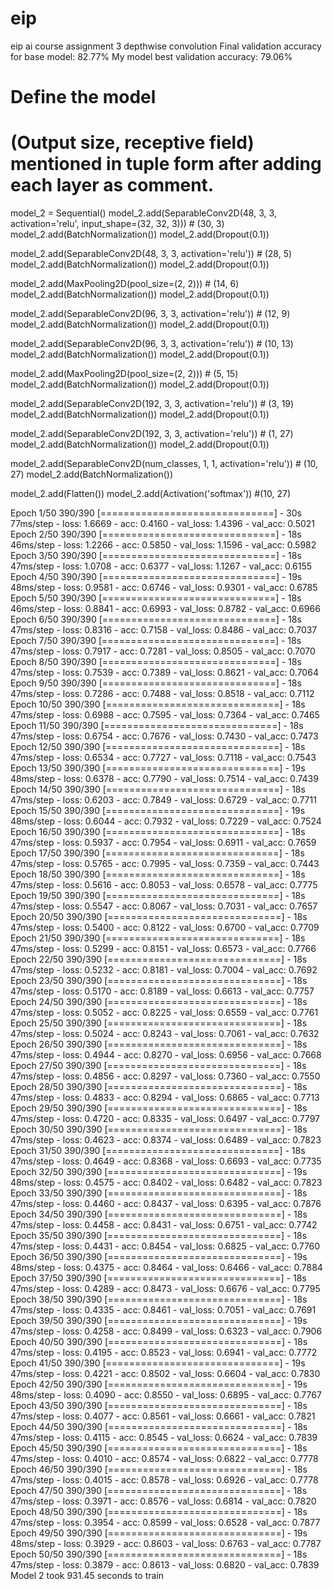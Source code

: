 # eip
eip ai course assignment 3 depthwise convolution
Final validation accuracy for base model: 82.77%
My model best validation accuracy: 79.06%
# Define the model

# (Output size, receptive field) mentioned in tuple form after adding each layer as comment.

model_2 = Sequential()
model_2.add(SeparableConv2D(48, 3, 3, activation='relu', input_shape=(32, 32, 3))) # (30, 3)
model_2.add(BatchNormalization())
model_2.add(Dropout(0.1))

model_2.add(SeparableConv2D(48, 3, 3, activation='relu')) # (28, 5)
model_2.add(BatchNormalization())
model_2.add(Dropout(0.1))


model_2.add(MaxPooling2D(pool_size=(2, 2))) # (14, 6)
model_2.add(BatchNormalization())
model_2.add(Dropout(0.1))

model_2.add(SeparableConv2D(96, 3, 3, activation='relu')) # (12, 9)
model_2.add(BatchNormalization())
model_2.add(Dropout(0.1))

model_2.add(SeparableConv2D(96, 3, 3, activation='relu')) # (10, 13)
model_2.add(BatchNormalization())
model_2.add(Dropout(0.1))

model_2.add(MaxPooling2D(pool_size=(2, 2))) # (5, 15)
model_2.add(BatchNormalization())
model_2.add(Dropout(0.1))

model_2.add(SeparableConv2D(192, 3, 3, activation='relu')) # (3, 19)
model_2.add(BatchNormalization())
model_2.add(Dropout(0.1))

model_2.add(SeparableConv2D(192, 3, 3, activation='relu')) # (1, 27)
model_2.add(BatchNormalization())
model_2.add(Dropout(0.1))


model_2.add(SeparableConv2D(num_classes, 1, 1, activation='relu')) # (10, 27)
model_2.add(BatchNormalization())



model_2.add(Flatten())
model_2.add(Activation('softmax')) #(10, 27)



Epoch 1/50
390/390 [==============================] - 30s 77ms/step - loss: 1.6669 - acc: 0.4160 - val_loss: 1.4396 - val_acc: 0.5021
Epoch 2/50
390/390 [==============================] - 18s 46ms/step - loss: 1.2266 - acc: 0.5850 - val_loss: 1.1596 - val_acc: 0.5982
Epoch 3/50
390/390 [==============================] - 18s 47ms/step - loss: 1.0708 - acc: 0.6377 - val_loss: 1.1267 - val_acc: 0.6155
Epoch 4/50
390/390 [==============================] - 19s 48ms/step - loss: 0.9581 - acc: 0.6746 - val_loss: 0.9301 - val_acc: 0.6785
Epoch 5/50
390/390 [==============================] - 18s 46ms/step - loss: 0.8841 - acc: 0.6993 - val_loss: 0.8782 - val_acc: 0.6966
Epoch 6/50
390/390 [==============================] - 18s 47ms/step - loss: 0.8316 - acc: 0.7158 - val_loss: 0.8486 - val_acc: 0.7037
Epoch 7/50
390/390 [==============================] - 18s 47ms/step - loss: 0.7917 - acc: 0.7281 - val_loss: 0.8505 - val_acc: 0.7070
Epoch 8/50
390/390 [==============================] - 18s 47ms/step - loss: 0.7539 - acc: 0.7389 - val_loss: 0.8621 - val_acc: 0.7064
Epoch 9/50
390/390 [==============================] - 18s 47ms/step - loss: 0.7286 - acc: 0.7488 - val_loss: 0.8518 - val_acc: 0.7112
Epoch 10/50
390/390 [==============================] - 18s 47ms/step - loss: 0.6988 - acc: 0.7595 - val_loss: 0.7364 - val_acc: 0.7465
Epoch 11/50
390/390 [==============================] - 18s 47ms/step - loss: 0.6754 - acc: 0.7676 - val_loss: 0.7430 - val_acc: 0.7473
Epoch 12/50
390/390 [==============================] - 18s 47ms/step - loss: 0.6534 - acc: 0.7727 - val_loss: 0.7118 - val_acc: 0.7543
Epoch 13/50
390/390 [==============================] - 19s 48ms/step - loss: 0.6378 - acc: 0.7790 - val_loss: 0.7514 - val_acc: 0.7439
Epoch 14/50
390/390 [==============================] - 18s 47ms/step - loss: 0.6203 - acc: 0.7849 - val_loss: 0.6729 - val_acc: 0.7711
Epoch 15/50
390/390 [==============================] - 19s 48ms/step - loss: 0.6044 - acc: 0.7932 - val_loss: 0.7229 - val_acc: 0.7524
Epoch 16/50
390/390 [==============================] - 18s 47ms/step - loss: 0.5937 - acc: 0.7954 - val_loss: 0.6911 - val_acc: 0.7659
Epoch 17/50
390/390 [==============================] - 18s 47ms/step - loss: 0.5765 - acc: 0.7995 - val_loss: 0.7359 - val_acc: 0.7443
Epoch 18/50
390/390 [==============================] - 18s 47ms/step - loss: 0.5616 - acc: 0.8053 - val_loss: 0.6578 - val_acc: 0.7775
Epoch 19/50
390/390 [==============================] - 18s 47ms/step - loss: 0.5547 - acc: 0.8067 - val_loss: 0.7031 - val_acc: 0.7657
Epoch 20/50
390/390 [==============================] - 18s 47ms/step - loss: 0.5400 - acc: 0.8122 - val_loss: 0.6700 - val_acc: 0.7709
Epoch 21/50
390/390 [==============================] - 18s 47ms/step - loss: 0.5299 - acc: 0.8151 - val_loss: 0.6573 - val_acc: 0.7766
Epoch 22/50
390/390 [==============================] - 18s 47ms/step - loss: 0.5232 - acc: 0.8181 - val_loss: 0.7004 - val_acc: 0.7692
Epoch 23/50
390/390 [==============================] - 18s 47ms/step - loss: 0.5170 - acc: 0.8189 - val_loss: 0.6613 - val_acc: 0.7757
Epoch 24/50
390/390 [==============================] - 18s 47ms/step - loss: 0.5052 - acc: 0.8225 - val_loss: 0.6559 - val_acc: 0.7761
Epoch 25/50
390/390 [==============================] - 18s 47ms/step - loss: 0.5024 - acc: 0.8243 - val_loss: 0.7061 - val_acc: 0.7632
Epoch 26/50
390/390 [==============================] - 18s 47ms/step - loss: 0.4944 - acc: 0.8270 - val_loss: 0.6956 - val_acc: 0.7668
Epoch 27/50
390/390 [==============================] - 18s 47ms/step - loss: 0.4856 - acc: 0.8297 - val_loss: 0.7360 - val_acc: 0.7550
Epoch 28/50
390/390 [==============================] - 18s 47ms/step - loss: 0.4833 - acc: 0.8294 - val_loss: 0.6865 - val_acc: 0.7713
Epoch 29/50
390/390 [==============================] - 18s 47ms/step - loss: 0.4720 - acc: 0.8335 - val_loss: 0.6497 - val_acc: 0.7797
Epoch 30/50
390/390 [==============================] - 18s 47ms/step - loss: 0.4623 - acc: 0.8374 - val_loss: 0.6489 - val_acc: 0.7823
Epoch 31/50
390/390 [==============================] - 18s 47ms/step - loss: 0.4649 - acc: 0.8368 - val_loss: 0.6693 - val_acc: 0.7735
Epoch 32/50
390/390 [==============================] - 19s 48ms/step - loss: 0.4575 - acc: 0.8402 - val_loss: 0.6482 - val_acc: 0.7823
Epoch 33/50
390/390 [==============================] - 18s 47ms/step - loss: 0.4460 - acc: 0.8437 - val_loss: 0.6395 - val_acc: 0.7876
Epoch 34/50
390/390 [==============================] - 18s 47ms/step - loss: 0.4458 - acc: 0.8431 - val_loss: 0.6751 - val_acc: 0.7742
Epoch 35/50
390/390 [==============================] - 18s 47ms/step - loss: 0.4431 - acc: 0.8454 - val_loss: 0.6825 - val_acc: 0.7760
Epoch 36/50
390/390 [==============================] - 19s 48ms/step - loss: 0.4375 - acc: 0.8464 - val_loss: 0.6466 - val_acc: 0.7884
Epoch 37/50
390/390 [==============================] - 18s 47ms/step - loss: 0.4289 - acc: 0.8473 - val_loss: 0.6676 - val_acc: 0.7795
Epoch 38/50
390/390 [==============================] - 18s 47ms/step - loss: 0.4335 - acc: 0.8461 - val_loss: 0.7051 - val_acc: 0.7691
Epoch 39/50
390/390 [==============================] - 19s 47ms/step - loss: 0.4258 - acc: 0.8499 - val_loss: 0.6323 - val_acc: 0.7906
Epoch 40/50
390/390 [==============================] - 18s 47ms/step - loss: 0.4195 - acc: 0.8523 - val_loss: 0.6941 - val_acc: 0.7772
Epoch 41/50
390/390 [==============================] - 19s 47ms/step - loss: 0.4221 - acc: 0.8502 - val_loss: 0.6604 - val_acc: 0.7830
Epoch 42/50
390/390 [==============================] - 19s 48ms/step - loss: 0.4090 - acc: 0.8550 - val_loss: 0.6895 - val_acc: 0.7767
Epoch 43/50
390/390 [==============================] - 18s 47ms/step - loss: 0.4077 - acc: 0.8561 - val_loss: 0.6661 - val_acc: 0.7821
Epoch 44/50
390/390 [==============================] - 18s 47ms/step - loss: 0.4115 - acc: 0.8545 - val_loss: 0.6624 - val_acc: 0.7839
Epoch 45/50
390/390 [==============================] - 18s 47ms/step - loss: 0.4010 - acc: 0.8574 - val_loss: 0.6822 - val_acc: 0.7778
Epoch 46/50
390/390 [==============================] - 18s 47ms/step - loss: 0.4015 - acc: 0.8578 - val_loss: 0.6926 - val_acc: 0.7778
Epoch 47/50
390/390 [==============================] - 18s 47ms/step - loss: 0.3971 - acc: 0.8576 - val_loss: 0.6814 - val_acc: 0.7820
Epoch 48/50
390/390 [==============================] - 18s 47ms/step - loss: 0.3954 - acc: 0.8599 - val_loss: 0.6528 - val_acc: 0.7877
Epoch 49/50
390/390 [==============================] - 19s 48ms/step - loss: 0.3929 - acc: 0.8603 - val_loss: 0.6763 - val_acc: 0.7787
Epoch 50/50
390/390 [==============================] - 18s 47ms/step - loss: 0.3879 - acc: 0.8613 - val_loss: 0.6820 - val_acc: 0.7839
Model 2 took 931.45 seconds to train
